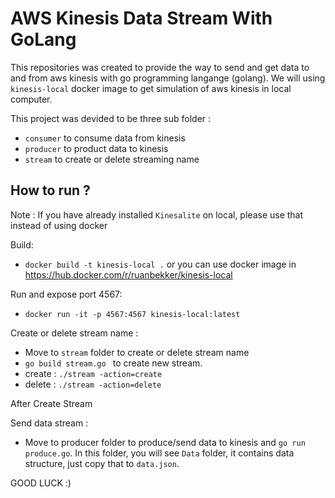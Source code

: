 # AWS Kinesis Data Stream With GoLang
This repositories was created to provide the way to send and get data to and from aws kinesis with go programming langange (golang). We will using `kinesis-local` docker image to get simulation of aws kinesis in local computer. 

This project was devided to be three sub folder : 
- `consumer` to consume data from kinesis
- `producer` to product data to kinesis
- `stream` to create or delete streaming name

## How to run ?
Note : If you have already installed `Kinesalite` on local, please use that instead of using docker

Build:
- `docker build -t kinesis-local .` or you can use docker image in https://hub.docker.com/r/ruanbekker/kinesis-local

Run and expose port 4567:
- `docker run -it -p 4567:4567 kinesis-local:latest`

Create or delete stream name :
- Move to `stream` folder to create or delete stream name
- `go build stream.go ` to create new stream.
- create : `./stream -action=create`
- delete : `./stream -action=delete`

After Create Stream 

Send data stream :
- Move to producer folder to produce/send data to kinesis and `go run produce.go`. In this folder, you will see `Data` folder, it contains data structure, just copy that to `data.json`.

GOOD LUCK :)